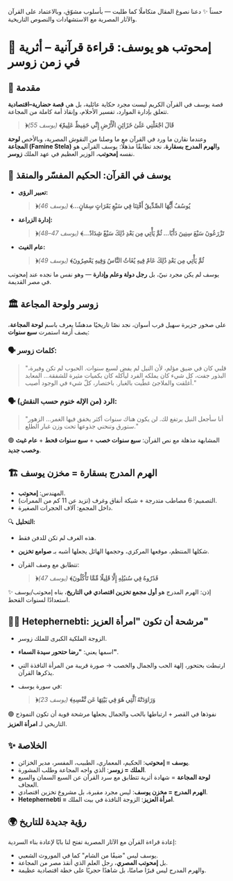 حسناً ✨ دعنا نصوغ المقال متكاملًا كما طلبت — بأسلوب مشوّق، وبالاعتماد على القرآن والآثار المصرية مع الاستشهادات والنصوص التاريخية.


# 🏺 إمحوتب هو يوسف: قراءة قرآنية – أثرية في زمن زوسر


## 📜 مقدمة

قصة يوسف في القرآن الكريم ليست مجرد حكاية عائلية، بل هي **قصة حضارية–اقتصادية** تتعلق بإدارة الموارد، تفسير الأحلام، وإنقاذ أمة كاملة من المجاعة.

> **﴿قَالَ اجْعَلْنِي عَلَىٰ خَزَائِنِ الْأَرْضِ إِنِّي حَفِيظٌ عَلِيمٌ﴾**
> *(يوسف 55)*

وعندما نقارن ما ورد في القرآن مع ما وصلنا من النقوش المصرية، وبالأخص **لوحة المجاعة (Famine Stela)** و**الهرم المدرج بسقارة**، نجد تطابقًا مذهلًا: يوسف القرآني هو نفسه **إمحوتب**، الوزير العظيم في عهد الملك **زوسر**.


## 📖 يوسف في القرآن: الحكيم المفسّر والمنقذ

* **تعبير الرؤى:**

  > **﴿يُوسُفُ أَيُّهَا الصِّدِّيقُ أَفْتِنَا فِي سَبْعِ بَقَرَاتٍ سِمَانٍ...﴾** *(يوسف 46)*
* **إدارة الزراعة:**

  > **﴿تَزْرَعُونَ سَبْعَ سِنِينَ دَأَبًا... ثُمَّ يَأْتِي مِن بَعْدِ ذَٰلِكَ سَبْعٌ شِدَادٌ...﴾** *(يوسف 47–48)*
* **عام الغيث:**

  > **﴿ثُمَّ يَأْتِي مِن بَعْدِ ذَٰلِكَ عَامٌ فِيهِ يُغَاثُ النَّاسُ وَفِيهِ يَعْصِرُونَ﴾** *(يوسف 49)*

يوسف لم يكن مجرد نبيّ، بل **رجل دولة وعلم وإدارة** — وهو نفس ما نجده عند إمحوتب في مصر القديمة.


## 🏛️ زوسر ولوحة المجاعة

على صخور جزيرة سهيل قرب أسوان، نجد نصًا تاريخيًا مدهشًا يعرف باسم **لوحة المجاعة**، يصف أزمة استمرت **سبع سنوات**:

### 🗣️ كلمات زوسر:

> "قلبي كان في ضيق مؤلم، لأن النيل لم يفض لسبع سنوات.
> الحبوب لم تكن وفيرة، البذور جفت، كل شيء كان يملكه الفرد ليأكله كان بكميات مثيرة للشفقة...
> المعابد أغلقت والملاجئ غطّيت بالغبار. باختصار، كلّ شيء في الوجود أصيب."

### 🗣️ الرد (من الإله خنوم حسب النقش):

> "أنا سأجعل النيل يرتفع لك. لن يكون هناك سنوات أكثر يخفق فيها الغمر...
> الزهور ستورق وتنحني جذوعها تحت وزن غبار الطلع."

🟢 المشابهة مذهلة مع نص القرآن: **سبع سنوات خصب** + **سبع سنوات قحط** + **عام غيث وخصب جديد**.


## 🏗️ الهرم المدرج بسقارة = مخزن يوسف

* المهندس: **إمحوتب**.
* التصميم: 6 مصاطب متدرجة + شبكة أنفاق وغرف (تزيد عن 11 كم من الممرات).
* داخل المجمع: آلاف الحجرات الصغيرة.

🔍 **التحليل:**

* هذه الغرف لم تكن للدفن فقط.
* شكلها المنتظم، موقعها المركزي، وحجمها الهائل يجعلها أشبه بـ **صوامع تخزين**.
* تتطابق مع وصف القرآن:

  > **﴿فَذَرُوهُ فِي سُنبُلِهِ إِلَّا قَلِيلًا مِّمَّا تَأْكُلُونَ﴾** *(يوسف 47)*

✨ إذن: الهرم المدرج هو **أول مجمع تخزين اقتصادي في التاريخ**، بناه إمحوتب/يوسف استعدادًا لسنوات القحط.


## 👩‍🦰 Hetephernebti: مرشحة أن تكون "امرأة العزيز"

* الزوجة الملكية الكبرى للملك زوسر.
* اسمها يعني: **"رضا حتحور سيدة السماء"**.
* ارتبطت بحتحور، إلهة الحب والجمال والخصب → صورة قريبة من المرأة النافذة التي يذكرها القرآن.
* في سورة يوسف:

  > **﴿وَرَاوَدَتْهُ ٱلَّتِي هُوَ فِي بَيْتِهَا عَن نَّفْسِهِ﴾** *(يوسف 23)*

🟢 نفوذها في القصر + ارتباطها بالحب والجمال يجعلها مرشحة قوية أن تكون النموذج التاريخي لـ **امرأة العزيز**.


## ✨ الخلاصة

* **يوسف = إمحوتب**: الحكيم، المعماري، الطبيب، المفسر، مدير الخزائن.
* **الملك = زوسر**: الذي واجه المجاعة وطلب المشورة.
* **لوحة المجاعة** = شهادة أثرية تتطابق مع سرد القرآن عن السبع السمان والسبع العجاف.
* **الهرم المدرج = مخزن يوسف**: ليس مجرد مقبرة، بل مشروع تخزين اقتصادي.
* **Hetephernebti = امرأة العزيز**: الزوجة النافذة في بيت الملك.


## 🌍 رؤية جديدة للتاريخ

إعادة قراءة القرآن مع الآثار المصرية تفتح لنا بابًا لإعادة بناء السردية:

* يوسف ليس "ضيفًا من الشام" كما في الموروث الشعبي.
* بل **إمحوتب المصري**، رجل العلم الذي أنقذ مصر من المجاعة.
* والهرم المدرج ليس قبرًا صامتًا، بل شاهدًا حجريًا على خطة اقتصادية عظيمة.

